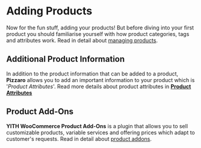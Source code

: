 # Adding Products

Now for the fun stuff, adding your products! But before diving into your first product you should familiarise yourself with how product categories, tags and attributes work. Read in detail about [managing products](http://docs.woothemes.com/document/managing-products/).

## Additional Product Information

In addition to the product information that can be added to a product, **Pizzaro** allows you to add an important information to your product which is '*Product Attributes*'. Read more details about product attributes in [**Product Attributes**](product_attributes.md)

## Product Add-Ons

**YITH WooCommerce Product Add-Ons** is a plugin that allows you to sell customizable products, variable services and offering prices which adapt to customer's requests. Read in detail about [product addons](https://yithemes.com/docs-plugins/yith-woocommerce-product-add-ons/options-group-free-version).
